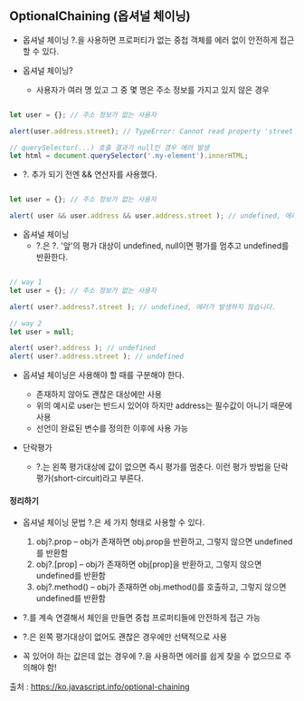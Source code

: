 ## OptionalChaining (옵셔널 체이닝)

- 옵셔널 체이닝 ?.을 사용하면 프로퍼티가 없는 중첩 객체를 에러 없이 안전하게 접근할 수 있다.

- 옵셔널 체이닝?
  - 사용자가 여러 명 있고 그 중 몇 명은 주소 정보를 가지고 있지 않은 경우

```Javascript

let user = {}; // 주소 정보가 없는 사용자

alert(user.address.street); // TypeError: Cannot read property 'street' of undefined

// querySelector(...) 호출 결과가 null인 경우 에러 발생
let html = document.querySelector('.my-element').innerHTML;

```

- ?. 추가 되기 전엔 && 연산자를 사용했다.

```Javascript

let user = {}; // 주소 정보가 없는 사용자

alert( user && user.address && user.address.street ); // undefined, 에러가 발생하지 않습니다.

```

- 옵셔널 체이닝
  - ?.은 ?. '앞'의 평가 대상이 undefined, null이면 평가를 멈추고 undefined를 반환한다.

```Javascript

// way 1
let user = {}; // 주소 정보가 없는 사용자

alert( user?.address?.street ); // undefined, 에러가 발생하지 않습니다.

// way 2
let user = null;

alert( user?.address ); // undefined
alert( user?.address.street ); // undefined

```

- 옵셔널 체이닝은 사용해야 할 때를 구분해야 한다.

  - 존재하지 않아도 괜찮은 대상에만 사용
  - 위의 예시로 user는 반드시 있어야 하지만 address는 필수값이 아니기 때문에 사용
  - 선언이 완료된 변수를 정의한 이후에 사용 가능

- 단락평가
  - ?.는 왼쪽 평가대상에 값이 없으면 즉시 평가를 멈춘다. 이런 평가 방법을 단락 평가(short-circuit)라고 부른다.

#### 정리하기

- 옵셔널 체이닝 문법 ?.은 세 가지 형태로 사용할 수 있다.

  1. obj?.prop – obj가 존재하면 obj.prop을 반환하고, 그렇지 않으면 undefined를 반환함
  2. obj?.[prop] – obj가 존재하면 obj[prop]을 반환하고, 그렇지 않으면 undefined를 반환함
  3. obj?.method() – obj가 존재하면 obj.method()를 호출하고, 그렇지 않으면 undefined를 반환함

- ?.를 계속 연결해서 체인을 만들면 중첩 프로퍼티들에 안전하게 접근 가능
- ?.은 왼쪽 평가대상이 없어도 괜찮은 경우에만 선택적으로 사용
- 꼭 있어야 하는 값은데 없는 경우에 ?.을 사용하면 에러를 쉽게 찾을 수 없으므로 주의해야 함!

출처 : https://ko.javascript.info/optional-chaining
